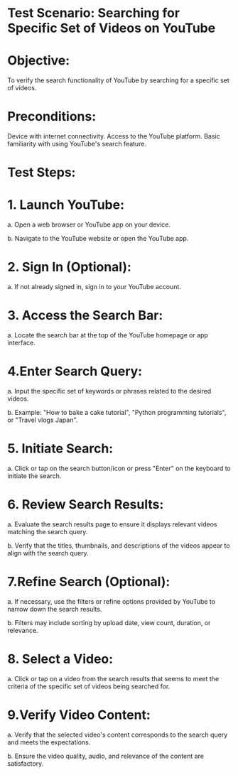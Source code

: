 # Test Scenario: Searching for Specific Set of Videos on YouTube

# Objective:
To verify the search functionality of YouTube by searching for a specific set of videos.

# Preconditions:

Device with internet connectivity.
Access to the YouTube platform.
Basic familiarity with using YouTube's search feature.

# Test Steps:

# 1. Launch YouTube:
a. Open a web browser or YouTube app on your device.

b. Navigate to the YouTube website or open the YouTube app.

# 2. Sign In (Optional):
a. If not already signed in, sign in to your YouTube account.

# 3. Access the Search Bar:
a. Locate the search bar at the top of the YouTube homepage or app interface.

# 4.Enter Search Query:
a. Input the specific set of keywords or phrases related to the desired videos.

b. Example: "How to bake a cake tutorial", "Python programming tutorials", or "Travel vlogs Japan".

# 5. Initiate Search:
a. Click or tap on the search button/icon or press "Enter" on the keyboard to initiate the search.

# 6. Review Search Results:
a. Evaluate the search results page to ensure it displays relevant videos matching the search query.

b. Verify that the titles, thumbnails, and descriptions of the videos appear to align with the search query.

# 7.Refine Search (Optional):
a. If necessary, use the filters or refine options provided by YouTube to narrow down the search results.

b. Filters may include sorting by upload date, view count, duration, or relevance.

# 8. Select a Video:
a. Click or tap on a video from the search results that seems to meet the criteria of the specific set of videos being searched for.

# 9.Verify Video Content:
a. Verify that the selected video's content corresponds to the search query and meets the expectations.

b. Ensure the video quality, audio, and relevance of the content are satisfactory.

